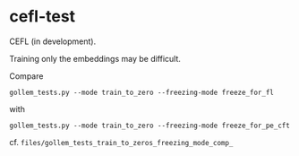 # cefl-test
CEFL (in development).

Training only the embeddings may be difficult.

Compare

``gollem_tests.py --mode train_to_zero --freezing-mode freeze_for_fl``

with

``gollem_tests.py --mode train_to_zero --freezing-mode freeze_for_pe_cft``

cf. ``files/gollem_tests_train_to_zeros_freezing_mode_comp_``